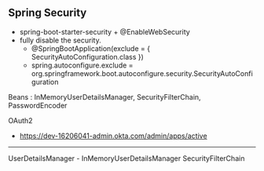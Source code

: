 ## Spring Security
- <artifactId>spring-boot-starter-security</artifactId> + @EnableWebSecurity
- fully disable the security.
    - @SpringBootApplication(exclude = { SecurityAutoConfiguration.class })
    - spring.autoconfigure.exclude = org.springframework.boot.autoconfigure.security.SecurityAutoConfiguration

Beans : InMemoryUserDetailsManager, SecurityFilterChain, PasswordEncoder

OAuth2
- https://dev-16206041-admin.okta.com/admin/apps/active

---

UserDetailsManager - InMemoryUserDetailsManager
SecurityFilterChain 


